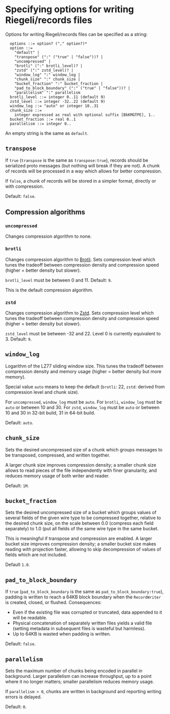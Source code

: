 # Specifying options for writing Riegeli/records files

Options for writing Riegeli/records files can be specified as a string:

```data
  options ::= option? ("," option?)*
  option ::=
    "default" |
    "transpose" (":" ("true" | "false"))? |
    "uncompressed" |
    "brotli" (":" brotli_level)? |
    "zstd" (":" zstd_level)? |
    "window_log" ":" window_log |
    "chunk_size" ":" chunk_size |
    "bucket_fraction" ":" bucket_fraction |
    "pad_to_block_boundary" (":" ("true" | "false"))? |
    "parallelism" ":" parallelism
  brotli_level ::= integer 0..11 (default 9)
  zstd_level ::= integer -32..22 (default 9)
  window_log ::= "auto" or integer 10..31
  chunk_size ::=
    integer expressed as real with optional suffix [BkKMGTPE], 1..
  bucket_fraction ::= real 0..1
  parallelism ::= integer 0..
```

An empty string is the same as `default`.

## `transpose`

If `true` (`transpose` is the same as `transpose:true`), records should be
serialized proto messages (but nothing will break if they are not). A chunk of
records will be processed in a way which allows for better compression.

If `false`, a chunk of records will be stored in a simpler format, directly or
with compression.

Default: `false`.

## Compression algorithms

### `uncompressed`

Changes compression algorithm to none.

### `brotli`

Changes compression algorithm to [Brotli](https://github.com/google/brotli).
Sets compression level which tunes the tradeoff between compression density and
compression speed (higher = better density but slower).

`brotli_level` must be between 0 and 11. Default: `9`.

This is the default compression algorithm.

### `zstd`

Changes compression algorithm to [Zstd](https://facebook.github.io/zstd/). Sets
compression level which tunes the tradeoff between compression density and
compression speed (higher = better density but slower).

`zstd_level` must be between -32 and 22. Level 0 is currently equivalent to 3.
Default: `9`.

## `window_log`

Logarithm of the LZ77 sliding window size. This tunes the tradeoff between
compression density and memory usage (higher = better density but more memory).

Special value `auto` means to keep the default (`brotli`: 22, `zstd`: derived
from compression level and chunk size).

For `uncompressed`, `window_log` must be `auto`. For `brotli`, `window_log` must
be `auto` or between 10 and 30. For `zstd`, `window_log` must be `auto` or
between 10 and 30 in 32-bit build, 31 in 64-bit build.

Default: `auto`.

## `chunk_size`

Sets the desired uncompressed size of a chunk which groups messages to be
transposed, compressed, and written together.

A larger chunk size improves compression density; a smaller chunk size allows to
read pieces of the file independently with finer granularity, and reduces memory
usage of both writer and reader.

Default: `1M`.

## `bucket_fraction`

Sets the desired uncompressed size of a bucket which groups values of several
fields of the given wire type to be compressed together, relative to the desired
chunk size, on the scale between 0.0 (compress each field separately) to 1.0
(put all fields of the same wire type in the same bucket.

This is meaningful if transpose and compression are enabled. A larger bucket
size improves compression density; a smaller bucket size makes reading with
projection faster, allowing to skip decompression of values of fields which are
not included.

Default `1.0`.

## `pad_to_block_boundary`

If `true` (`pad_to_block_boundary` is the same as `pad_to_block_boundary:true`),
padding is written to reach a 64KB block boundary when the `RecordWriter` is
created, closed, or flushed. Consequences:

*   Even if the existing file was corrupted or truncated, data appended to it
    will be readable.
*   Physical concatenation of separately written files yields a valid file
    (setting metadata in subsequent files is wasteful but harmless).
*   Up to 64KB is wasted when padding is written.

Default: `false`.

## `parallelism`

Sets the maximum number of chunks being encoded in parallel in background.
Larger parallelism can increase throughput, up to a point where it no longer
matters; smaller parallelism reduces memory usage.

If `parallelism > 0`, chunks are written in background and reporting writing
errors is delayed.

Default: `0`.
